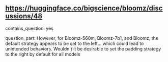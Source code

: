 ## https://huggingface.co/bigscience/bloomz/discussions/48

contains_question: yes

question_part: However, for Bloomz-560m, Bloomz-7b1, and Bloomz, the default strategy appears to be set to the left... which could lead to unintended behaviors. Wouldn't it be desirable to set the padding strategy to the right by default for all models